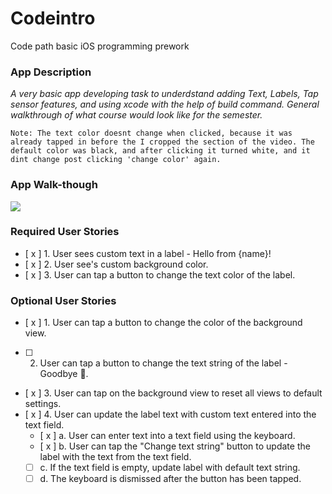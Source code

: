 # Codeintro
Code path basic iOS programming prework

### App Description
*A very basic app developing task to underdstand adding Text, Labels, Tap sensor features, and using xcode with the help of build command. General walkthrough of what course would look like for the semester.*

`Note: The text color doesnt change when clicked, because it was already tapped in before the I cropped the section of the video. The default color was black, and after clicking it turned white, and it dint change post clicking 'change color' again. `

### App Walk-though

![](https://i.imgur.com/lcrI40S.gif)


### Required User Stories
- [ x ] 1. User sees custom text in a label - Hello from {name}!
- [ x ] 2. User see's custom background color.
- [ x ] 3. User can tap a button to change the text color of the label.

### Optional User Stories
- [ x ] 1. User can tap a button to change the color of the background view.
- [ ] 2. User can tap a button to change the text string of the label - Goodbye 👋.
- [ x ] 3. User can tap on the background view to reset all views to default settings.
- [ x ] 4. User can update the label text with custom text entered into the text field.
   - [ x ] a. User can enter text into a text field using the keyboard.
   - [ x ] b. User can tap the "Change text string" button to update the label with the text from the text field.
   - [ ] c. If the text field is empty, update label with default text string.
   - [   ] d. The keyboard is dismissed after the button has been tapped.
